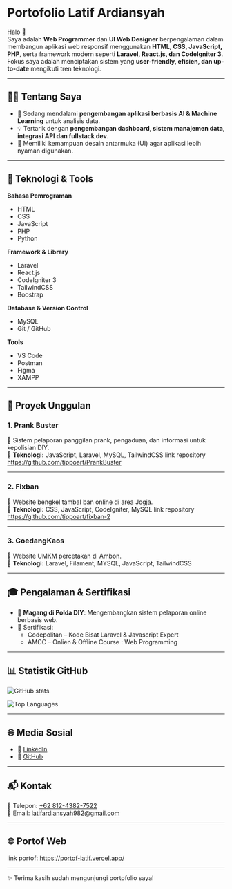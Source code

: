 # Portofolio Latif Ardiansyah

Halo 👋  
Saya adalah **Web Programmer** dan **UI Web Designer** berpengalaman dalam membangun aplikasi web responsif menggunakan **HTML, CSS, JavaScript, PHP**, serta framework modern seperti **Laravel, React.js, dan CodeIgniter 3**.  
Fokus saya adalah menciptakan sistem yang **user-friendly, efisien, dan up-to-date** mengikuti tren teknologi.

---

## 👨‍💻 Tentang Saya
- 🌱 Sedang mendalami **pengembangan aplikasi berbasis AI & Machine Learning** untuk analisis data.  
- 💡 Tertarik dengan **pengembangan dashboard, sistem manajemen data, integrasi API dan fullstack dev**.  
- 🎨 Memiliki kemampuan desain antarmuka (UI) agar aplikasi lebih nyaman digunakan.  
 
---
## 🚀 Teknologi & Tools

**Bahasa Pemrograman**
- HTML  
- CSS  
- JavaScript  
- PHP
- Python

**Framework & Library**
- Laravel  
- React.js  
- CodeIgniter 3  
- TailwindCSS
- Boostrap

**Database & Version Control**
- MySQL  
- Git / GitHub  

**Tools**
- VS Code  
- Postman  
- Figma
- XAMPP

---

## 📌 Proyek Unggulan

### 1. Prank Buster
📖 Sistem pelaporan panggilan prank, pengaduan, dan informasi untuk kepolisian DIY.  
🔧 **Teknologi:** JavaScript, Laravel, MySQL, TailwindCSS
link repository https://github.com/tippoart/PrankBuster 
 
--- 

### 2. Fixban
📖 Website bengkel tambal ban online di area Jogja.  
🔧 **Teknologi:** CSS, JavaScript, CodeIgniter, MySQL
link repository https://github.com/tippoart/fixban-2 

---

### 3. GoedangKaos
📖 Website UMKM percetakan di Ambon.  
🔧 **Teknologi:** Laravel, Filament, MYSQL, JavaScript, TailwindCSS  

---

## 🎓 Pengalaman & Sertifikasi
- 💼 **Magang di Polda DIY**: Mengembangkan sistem pelaporan online berbasis web.  
- 📜 Sertifikasi:  
  - Codepolitan – Kode Bisat Laravel & Javascript Expert  
  - AMCC – Onlien & Offline Course : Web Programming 

---

## 📊 Statistik GitHub

![GitHub stats](https://github-readme-stats.vercel.app/api?username=tippoart&show_icons=true&theme=tokyonight&count_private=true)  

![Top Languages](https://github-readme-stats.vercel.app/api/top-langs/?username=tippoart&layout=compact&theme=tokyonight)

---

## 🌐 Media Sosial
- 💼 [LinkedIn](https://www.linkedin.com/in/latif-ardiansyah-608ab1273/)  
- 🐙 [GitHub](https://github.com/latifardiansyah)  

---

## 📬 Kontak
📱 Telepon: [+62 812-4382-7522](tel:+6281243827522)  
📧 Email: [latifardiansyah982@gmail.com](mailto:latifardiansyah982@gmail.com)  

---

## 🌐 Portof Web
  link portof: https://portof-latif.vercel.app/  
  
---

✨ Terima kasih sudah mengunjungi portofolio saya!
